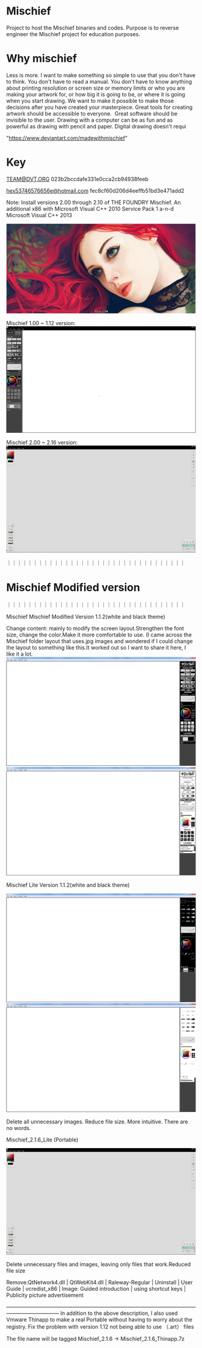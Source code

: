 # Mischief
Project to host the Mischief binaries and codes. Purpose is to reverse engineer the Mischief project for education purposes.

# Why mischief 
Less is more. I want to make something so simple to use that you don't have to think. You don't have to read a manual. You don't have to know anything about printing resolution or screen size or memory limits or who you are making your artwork for, or how big it is going to be, or where it is going when you start drawing. We want to make it possible to make those decisions after you have created your masterpiece. Great tools for creating artwork should be accessible to everyone. &nbsp;Great software should be invisible to the user. Drawing with a computer can be as fun and as powerful as drawing with pencil and paper. Digital drawing doesn't requi

"https://www.deviantart.com/madewithmischief"

# Key

TEAM@DVT.ORG
023b2bccdafe331e0cca2cb94938feeb

hex53746576656e@hotmail.com
fec8cf60d206d4eeffb51bd3e471add2


Note: Install versions 2.00 through 2.10 of THE FOUNDRY Mischief. An additional 
x86 with Microsoft Visual C++ 2010 Service Pack 1 a-n-d  Microsoft Visual C++ 2013

![image](https://github.com/Aram-Lin/Mischief-Draw-All-version/blob/main/photo/030459gik5pspim7zsp07q.jpg)

Mischief 1.00 ~ 1.12 version:
![image](https://github.com/Aram-Lin/Mischief-Draw-All-version/blob/main/photo/Snipaste_2022-10-11_15-28-11.jpg)

Mischief 2.00 ~ 2.16 version:
![image](https://github.com/Aram-Lin/Mischief-Draw-All-version/blob/main/photo/Snipaste_2022-10-11_15-26-44.jpg)

｜｜｜｜｜｜｜｜｜｜｜｜｜｜｜｜｜｜｜｜｜｜｜｜｜｜｜｜｜｜｜｜｜｜
#                                        Mischief Modified version

｜｜｜｜｜｜｜｜｜｜｜｜｜｜｜｜｜｜｜｜｜｜｜｜｜｜｜｜｜｜｜｜｜｜

Mischief Mischief Modified Version 1.1.2(white and black theme)

Change content: mainly to modify the screen layout.Strengthen the font size, change the color.Make it more comfortable to use.
(I came across the Mischief folder layout that uses.jpg images and wondered if I could change the layout to something like this.It worked out so I want to share it here, I like it a lot.
![image](https://github.com/Aram-Lin/Mischief-Draw-All-version/blob/main/photo/1111.png)
![image](https://github.com/Aram-Lin/Mischief-Draw-All-version/blob/main/photo/2222.png)



Mischief Lite Version 1.1.2(white and black theme)

![image](https://github.com/Aram-Lin/Mischief-Draw-All-version/blob/main/photo/33333.png)
![image](https://github.com/Aram-Lin/Mischief-Draw-All-version/blob/main/photo/4444.png)

Delete all unnecessary images. Reduce file size. 
More intuitive. There are no words.




Mischief_2.1.6_Lite (Portable)

![image](https://github.com/Aram-Lin/Mischief-Draw-All-version/blob/main/photo/Snipaste_2022-10-11_15-26-44.jpg)

Delete unnecessary files and images, leaving only files that work.Reduced file size
 
Remove:QtNetwork4.dll | QtWebKit4.dll | Raleway-Regular | Uninstall | User Guide | vcredist_x86 | 
Image: Guided introduction | using shortcut keys | Publicity picture advertisement

——————————————————————————————————————————————
In addition to the above description, I also used Vmware Thinapp to make a real Portable without having to worry about the registry. 
Fix the problem with version 1.12 not being able to use （.art） files

The file name will be tagged Mischief_2.1.6 → Mischief_2.1.6_Thinapp.7z
